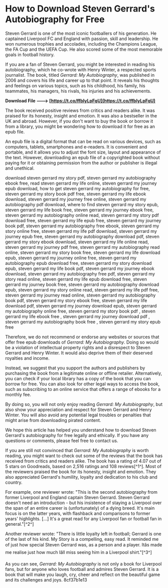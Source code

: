 # How to Download Steven Gerrard's Autobiography for Free
 
Steven Gerrard is one of the most iconic footballers of his generation. He captained Liverpool FC and England with passion, skill and leadership. He won numerous trophies and accolades, including the Champions League, the FA Cup and the UEFA Cup. He also scored some of the most memorable goals in football history.
 
If you are a fan of Steven Gerrard, you might be interested in reading his autobiography, which he co-wrote with Henry Winter, a respected sports journalist. The book, titled *Gerrard: My Autobiography*, was published in 2006 and covers his life and career up to that point. It reveals his thoughts and feelings on various topics, such as his childhood, his family, his teammates, his managers, his rivals, his injuries and his achievements.
 
**Download File ---> [https://t.co/ffbIyLpFqU](https://t.co/ffbIyLpFqU)**


 
The book received positive reviews from critics and readers alike. It was praised for its honesty, insight and emotion. It was also a bestseller in the UK and abroad. However, if you don't want to buy the book or borrow it from a library, you might be wondering how to download it for free as an epub file.
 
An epub file is a digital format that can be read on various devices, such as computers, tablets, smartphones and e-readers. It is convenient and portable, and it allows you to adjust the font size, layout and appearance of the text. However, downloading an epub file of a copyrighted book without paying for it or obtaining permission from the author or publisher is illegal and unethical.
 
download steven gerrard my story pdf,  steven gerrard my autobiography ebook free,  read steven gerrard my life online,  steven gerrard my journey epub download,  how to get steven gerrard my autobiography for free,  steven gerrard my story book pdf free,  steven gerrard my life ebook download,  steven gerrard my journey free online,  steven gerrard my autobiography pdf download,  where to find steven gerrard my story epub,  steven gerrard my life book free,  steven gerrard my journey ebook free,  steven gerrard my autobiography online read,  steven gerrard my story pdf download free,  steven gerrard my life epub free,  steven gerrard my journey book pdf,  steven gerrard my autobiography free ebook,  steven gerrard my story online free,  steven gerrard my life pdf download,  steven gerrard my journey epub free,  steven gerrard my autobiography download pdf,  steven gerrard my story ebook download,  steven gerrard my life online read,  steven gerrard my journey pdf free,  steven gerrard my autobiography read online,  steven gerrard my story book free,  steven gerrard my life download epub,  steven gerrard my journey online free,  steven gerrard my autobiography epub download free,  steven gerrard my story download epub,  steven gerrard my life book pdf,  steven gerrard my journey ebook download,  steven gerrard my autobiography free pdf,  steven gerrard my story read online,  steven gerrard my life epub download free,  steven gerrard my journey book free,  steven gerrard my autobiography download epub,  steven gerrard my story online read,  steven gerrard my life pdf free,  steven gerrard my journey read online,  steven gerrard my autobiography book pdf,  steven gerrard my story ebook free,  steven gerrard my life download pdf,  steven gerrard my journey download epub,  steven gerrard my autobiography online free,  steven gerrard my story book pdf ,  steven gerrard my life ebook free ,  steven gerrard my journey download pdf ,  steven gerrard my autobiography book free ,  steven gerrard my story epub free
 
Therefore, we do not recommend or endorse any websites or sources that offer free epub downloads of *Gerrard: My Autobiography*. Doing so would be a violation of intellectual property rights and a disrespect to Steven Gerrard and Henry Winter. It would also deprive them of their deserved royalties and income.
 
Instead, we suggest that you support the authors and publishers by purchasing the book from a legitimate online or offline retailer. Alternatively, you can check if your local library has a copy of the book that you can borrow for free. You can also look for other legal ways to access the book, such as subscribing to an online service that offers a range of ebooks for a monthly fee.
 
By doing so, you will not only enjoy reading *Gerrard: My Autobiography*, but also show your appreciation and respect for Steven Gerrard and Henry Winter. You will also avoid any potential legal troubles or penalties that might arise from downloading pirated content.
 
We hope this article has helped you understand how to download Steven Gerrard's autobiography for free legally and ethically. If you have any questions or comments, please feel free to contact us.
  
If you are still not convinced that *Gerrard: My Autobiography* is worth reading, you might want to check out some of the reviews that the book has received from critics and readers alike. The book has a rating of 4.07 out of 5 stars on Goodreads, based on 2,516 ratings and 108 reviews[^1^]. Most of the reviewers praised the book for its honesty, insight and emotion. They also appreciated Gerrard's humility, loyalty and dedication to his club and country.
 
For example, one reviewer wrote: \"This is the second autobiography from former Liverpool and England captain Steven Gerrard. Steven Gerrard doesn't need an introduction - but his insistence of staying a Liverpool over the span of an entire career is (unfortunately) of a dying breed. It's main focus is on the latter years, with flashback and comparisons to former years' highlights. [...] It's a great read for any Liverpool fan or football fan in general.\"[^2^]
 
Another reviewer wrote: \"There is little loyalty left in football; Gerrard is one of the last of his kind. My Story is a compelling, easy read. It reminded me of just how special Steven Gerrard was, as a person and a player. Itâs made me realise just how much Iâll miss seeing him in a Liverpool shirt.\"[^3^]
 
As you can see, *Gerrard: My Autobiography* is not only a book for Liverpool fans, but for anyone who loves football and admires Steven Gerrard. It is a book that will make you laugh, cry, cheer and reflect on the beautiful game and its challenges and joys.
 8cf37b1e13
 
